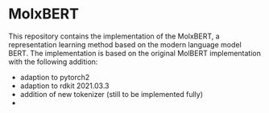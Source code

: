 # MolxBERT
This repository contains the implementation of the MolxBERT, a representation learning method based on the modern language model BERT. 
The implementation is based on the original MolBERT implementation with the following addition:
- adaption to pytorch2
- adaption to rdkit 2021.03.3
- addition of new tokenizer (still to be implemented fully)
-  


